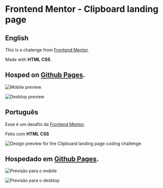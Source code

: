 # Frontend Mentor - Clipboard landing page

## English 

This is a chalenge from [Frontend Mentor](https://www.frontendmentor.io).

Made with **HTML** **CSS**.

Hosped on [Github Pages](https://luqta.github.io/clipboard-landing-page-master/). 
---

![Mobile preview](/design/mobile-design.jpg "Mobile preview")

![Desktop preview](/design/desktop-design.jpg "Desktop preview")

## Português

Esse é um desafio da [Frontend Mentor](https://www.frontendmentor.io).

Feito com **HTML** **CSS**

![Design preview for the Clipboard landing page coding challenge](./design/desktop-preview.jpg)

Hospedado em [Github Pages](https://luqta.github.io/clipboard-landing-page-master/).
---

![Previsão para o mobile](/design/mobile-design.jpg "Previsão para o mobile")

![Previsão para o desktop](/design/desktop-design.jpg "Previsão para o desktop")